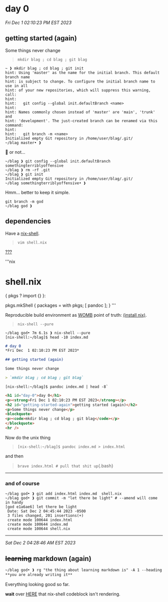 <style>
  a:target {
    background-color: yellow;
  }
</style>

# day 0
*Fri Dec  1 02:10:23 PM EST 2023*

## getting started (again)

Some things never change

> `mkdir blag ; cd blag ; git blag`

```
~ ❱ mkdir blag ; cd blag ; git init
hint: Using 'master' as the name for the initial branch. This default branch name
hint: is subject to change. To configure the initial branch name to use in all
hint: of your new repositories, which will suppress this warning, call:
hint:
hint: 	git config --global init.defaultBranch <name>
hint:
hint: Names commonly chosen instead of 'master' are 'main', 'trunk' and
hint: 'development'. The just-created branch can be renamed via this command:
hint:
hint: 	git branch -m <name>
Initialized empty Git repository in /home/user/blag/.git/
~/blag master• ❱ 
```

👀 or not...

```
~/blag ❱ git config --global init.defaultBranch somethingterriblyoffensive
~/blag ❱ rm -rf .git
~/blag ❱ git init
Initialized empty Git repository in /home/user/blag/.git/
~/blag somethingterriblyoffensive• ❱
```

Hmm... better to keep it simple.

```
git branch -m god
~/blag god ❱ 
```

## dependencies

Have a [nix-shell](https://nix.dev/tutorials/first-steps/declarative-shell.html "nix-shell is part of Nix: the reproducible, declarative, reliable package manager.").

> `vim shell.nix`

<a href="#BACK" id="HERE">???</a>

'''nix
# shell.nix
{ pkgs ? import <nixpkgs> {} }:

pkgs.mkShell {
  packages = with pkgs; [
    pandoc
  ];
}
'''

Reproducible build environment as [WOMB](## "works on my build") point of truth: [(install nix)](https://nixos.org/download).

> `nix-shell --pure`

```
~/blag god• 7m 6.1s ❱ nix-shell --pure
[nix-shell:~/blag]$ head -10 index.md
```
```md
# day 0
*Fri Dec  1 02:10:23 PM EST 2023*

## getting started (again)

Some things never change

> `mkdir blag ; cd blag ; git blag`
```
```
[nix-shell:~/blag]$ pandoc index.md | head -8`
```
```html
<h1 id="day-0">day 0</h1>
<p><strong>Fri Dec 1 02:10:23 PM EST 2023</strong></p>
<h2 id="getting-started-again">getting started (again)</h2>
<p>Some things never change</p>
<blockquote>
<p><code>mkdir blag ; cd blag ; git blag</code></p>
</blockquote>
<hr />
```

Now do the unix thing

> `[nix-shell:~/blag]$ pandoc index.md > index.html`

and then

> `brave index.html # pull that shit up`{.bash}

*** 

### and of course
```
~/blag god• ❱ git add index.html index.md  shell.nix
~/blag god• ❱ git commit -m "let there be light" # --amend will come in handy
[god e1a6ae6] let there be light
 Date: Sat Dec 2 04:45:44 2023 -0500
 3 files changed, 201 insertions(+)
 create mode 100644 index.html
 create mode 100644 index.md
 create mode 100644 shell.nix
```

***
*Sat Dec  2 04:28:46 AM EST 2023*

## ~~learning~~ markdown (again)

```md
~/blag god• ❱ rg "the thing about learning markdown is" -A 1 --heading | tail -1
**you are already writing it**
```

Everything looking good so far.

**wait** over <a href="#HERE" id="BACK">HERE</a> that nix-shell codeblock isn't rendering.